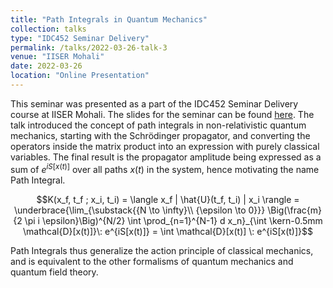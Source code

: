 ```yaml
---
title: "Path Integrals in Quantum Mechanics"
collection: talks
type: "IDC452 Seminar Delivery"
permalink: /talks/2022-03-26-talk-3
venue: "IISER Mohali"
date: 2022-03-26
location: "Online Presentation"
---
```


This seminar was presented as a part of the IDC452 Seminar Delivery course at IISER Mohali. The slides for the  seminar can be found [here](https://en.wikipedia.org/wiki/Path_integral_formulation).
The talk introduced the concept of path integrals in non-relativistic quantum mechanics, starting with the Schrödinger propagator, and converting the operators inside the matrix product into an expression with purely classical variables. The final result is the propagator amplitude being expressed as a sum of $e^{iS[x(t)]}$ over all paths $x(t)$ in the system, hence motivating the name Path Integral.

$$K(x_f, t_f ; x_i, t_i) = \langle x_f | \hat{U}(t_f, t_i) | x_i \rangle = \underbrace{\lim_{\substack{{N \to \infty}\\ {\epsilon \to 0}}} \Big(\frac{m}{2 \pi i \epsilon}\Big)^{N/2} \int \prod_{n=1}^{N-1} d x_n}_{\int \kern-0.5mm \mathcal{D}[x(t)]}\: e^{iS[x(t)]} = \int \mathcal{D}[x(t)] \: e^{iS[x(t)]}$$

Path Integrals thus generalize the action principle of classical mechanics, and is equivalent to the other formalisms of quantum mechanics and quantum field theory. 
